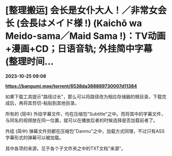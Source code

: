 # ​​[整理搬运] 会长是女仆大人！／非常女会长 (会長はメイド様 !) (Kaichō wa Meido-sama／Maid Sama !)：TV动画+漫画+CD；日语音轨; 外挂简中字幕 (整理时间...

**2023-10-25 09:08**

**https://bangumi.moe/torrent/6538da388889730007d11384**

如果下载工具提示"路径过长"，那么可以将路径改为相应存储器的根目录。下载完成后，再将其剪切-粘贴到其他目录。

所有的 (简中) 外挂字幕文件，均在压缩包"Subtitle"之中。而将其中的字幕文件，与同名的视频放在同一位置，就可以在播放后者的时候选择是否加载前者了。

外挂 (简中) 弹幕文件则都在压缩包"Danmu"之中，加载方式同理，不过只有ASS字幕形式的弹幕可以被加载。

其中各项的来源，见于各个子文件夹之中的TXT文档"来源"。